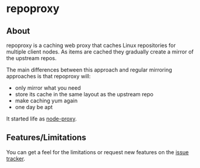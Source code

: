 # repoproxy

## About

repoproxy is a caching web proxy that caches Linux repositories for multiple client nodes. As items are cached they gradually create a mirror of the upstream repos.

The main differences between this approach and regular mirroring approaches is that repoproxy will:

 * only mirror what you need
 * store its cache in the same layout as the upstream repo
 * make caching yum again
 * one day be apt

It started life as [node-proxy](https://github.com/dansimau/node-proxy).

## Features/Limitations

You can get a feel for the limitations or request new features on the [issue tracker](https://github.com/neerolyte/node-proxy/issues).
